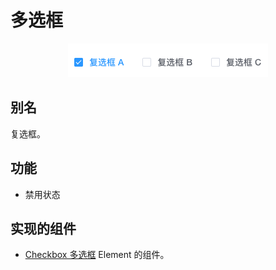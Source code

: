 # 多选框
<div align="center">
  <img src="screenshot/basic.png" alt="外观"><br>
</div>

## 别名
复选框。

## 功能
* 禁用状态

## 实现的组件
* [Checkbox 多选框](http://element-cn.eleme.io/#/zh-CN/component/checkbox) Element 的组件。


